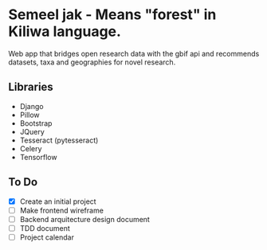 # Semeel jak - Means "forest" in Kiliwa language.

Web app that bridges open research data with the gbif api and recommends datasets, taxa and geographies for novel research.

## Libraries
* Django
* Pillow
* Bootstrap
* JQuery
* Tesseract (pytesseract)
* Celery
* Tensorflow


## To Do
* [X] Create an initial project
* [ ] Make frontend wireframe
* [ ] Backend arquitecture design document
* [ ] TDD document
* [ ] Project calendar
